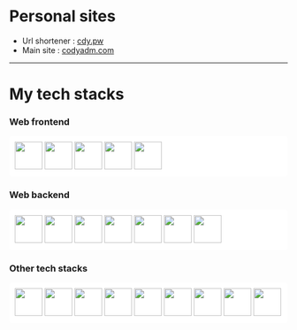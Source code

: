 
# Personal sites

- Url shortener : [cdy.pw](https://cdy.pw)
- Main site : [codyadm.com](https://codyadm.com)

--- 

# My tech stacks

### Web frontend

<p float="left" style="padding: 10px;border-radius: 5px;background-color: white;color: black;>
<img src="https://seeklogo.com/images/N/next-js-logo-8FCFF51DD2-seeklogo.com.png" height=50 />
<img src="https://seeklogo.com/images/R/react-logo-7B3CE81517-seeklogo.com.png" height=50 />
<img src="https://seeklogo.com/images/T/typescript-logo-B29A3F462D-seeklogo.com.png" height=50 />
<img src="https://upload.wikimedia.org/wikipedia/commons/thumb/d/d5/Tailwind_CSS_Logo.svg/2048px-Tailwind_CSS_Logo.svg.png" height=50 />
<img src="https://cdn-icons-png.flaticon.com/512/5968/5968322.png" height=50 />
<img src="https://cdn.cdnlogo.com/logos/n/80/next-js.svg" height=50 />
</p>

### Web backend

<p float="left" style="padding: 10px;border-radius: 5px;background-color: white;color: black;>
<img src="https://seeklogo.com/images/N/next-js-logo-8FCFF51DD2-seeklogo.com.png" height=50 />
<img src="https://www.svgrepo.com/show/327408/logo-vercel.svg" height=50 />
<img src="https://www.freelogovectors.net/wp-content/uploads/2022/01/prisma_logo-freelogovectors.net_.png" height=50 />
<img src="https://firebase.google.com/static/downloads/brand-guidelines/PNG/logo-logomark.png" height=50 />
<img src="https://seeklogo.com/images/T/typescript-logo-B29A3F462D-seeklogo.com.png" height=50 />
<img src="https://cdn-icons-png.flaticon.com/512/5968/5968322.png" height=50 />
<img src="https://user-images.githubusercontent.com/8386499/105239291-a2e69180-5b21-11eb-8b49-f2800f0d2b23.png" height=50 />
<img src="https://cdn.cdnlogo.com/logos/n/80/next-js.svg" height=50 />
</p>


### Other tech stacks

<p float="left" style="padding: 10px;border-radius: 5px;background-color: white;color: black;>
<img src="https://upload.wikimedia.org/wikipedia/commons/thumb/9/95/Vue.js_Logo_2.svg/1184px-Vue.js_Logo_2.svg.png" height=50 />
<img src="https://upload.wikimedia.org/wikipedia/commons/thumb/9/91/Electron_Software_Framework_Logo.svg/1200px-Electron_Software_Framework_Logo.svg.png" height=50 />
<img src="https://upload.wikimedia.org/wikipedia/commons/thumb/1/1b/Svelte_Logo.svg/1200px-Svelte_Logo.svg.png" height=50 />
<img src="https://upload.wikimedia.org/wikipedia/commons/thumb/c/c3/Python-logo-notext.svg/2048px-Python-logo-notext.svg.png" height=50 />
<img src="https://seeklogo.com/images/C/c-sharp-c-logo-02F17714BA-seeklogo.com.png" height=50 />
<img src="https://raw.githubusercontent.com/reduxjs/redux/master/logo/logo.png" height=50 />
<img src="https://upload.wikimedia.org/wikipedia/commons/thumb/1/18/ISO_C%2B%2B_Logo.svg/306px-ISO_C%2B%2B_Logo.svg.png" height=50 />
<img src="https://i.redd.it/tu3gt6ysfxq71.png" height=50 />
<img src="https://cdn-icons-png.flaticon.com/512/226/226777.png" height=50 />
<img src="https://www.scala-lang.org/resources/img/frontpage/scala-spiral.png" height=50 />
</p>

